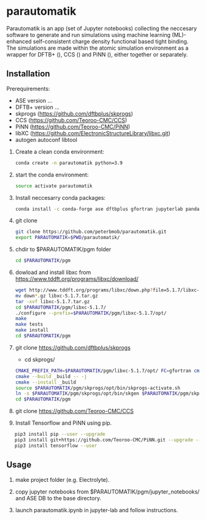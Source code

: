 # parautomatik

Parautomatik is an app (set of Jupyter notebooks) collecting the neccesary software to generate and run simulations using machine learning (ML)-enhanced self-consistent charge density functional based tight binding. The simulations are made within the atomic simulation environment as a wrapper for DFTB+ (), CCS () and PiNN (), either together or separately. 



## Installation

Prerequirements: 
- ASE version  ...
- DFTB+  version ...  
- skprogs (https://github.com/dftbplus/skprogs) 
- CCS (https://github.com/Teoroo-CMC/CCS) 
- PiNN (https://github.com/Teoroo-CMC/PiNN) 
- libXC (https://github.com/ElectronicStructureLibrary/libxc.git)
- autogen autoconf libtool 



1. Create a clean conda environment:
   ```bash
   conda create -n parautomatik python=3.9 
   ```
2. start the conda environment:
   ```bash 
   source activate parautomatik 
   ````
3. Install neccesarry conda packages:
   ```bash
   conda install -c conda-forge ase dftbplus gfortran jupyterlab pandas cvxopt seaborn tensorflow tqdm
   ```
4. git clone <parautomatik>
   ```bash
   git clone https://github.com/peterbmob/parautomatik.git
   export PARAUTOMATIK=$PWD/parautomatik/ 
   ```  
5. chdir to $PARAUTOMATIK/pgm folder
   ```bash
   cd $PARAUTOMATIK/pgm
   ```
6. dowload and install libxc from https://www.tddft.org/programs/libxc/download/
    ```bash
    wget http://www.tddft.org/programs/libxc/down.php?file=5.1.7/libxc-5.1.7.tar.gz
    mv down*.gz libxc-5.1.7.tar.gz
    tar -xvf libxc-5.1.7.tar.gz 
    cd $PARAUTOMATIK/pgm/libxc-5.1.7/
    ./configure --prefix=$PARAUTOMATIK/pgm/libxc-5.1.7/opt/
    make 
    make tests 
    make install
    cd $PARAUTOMATIK/pgm
    ```
5. git clone https://github.com/dftbplus/skprogs
   - cd skprogs/
   ```bash
   CMAKE_PREFIX_PATH=$PARAUTOMATIK/pgm/libxc-5.1.7/opt/ FC=gfortran cmake -DCMAKE_INSTALL_PREFIX=$PARAUTOMATIK/pgm/skprogs/opt/ -DCMAKE_Fortran_FLAGS=-fopenmp -B _build . 
   cmake --build _build -- -j 
   cmake --install _build
   source $PARAUTOMATIK/pgm/skprogs/opt/bin/skprogs-activate.sh
   ln -s $PARAUTOMATIK/pgm/skprogs/opt/bin/skgen $PARAUTOMATIK/pgm/skprogs/opt/lib/python3.9/site-packages/sktools/sk_util.py
   cd $PARAUTOMATIK/pgm
   ```
6. git clone https://github.com/Teoroo-CMC/CCS

7. Install Tensorflow and PiNN using pip.
  ```bash
     pip3 install pip --user --upgrade
     pip3 install git+https://github.com/Teoroo-CMC/PiNN.git --upgrade --user    (https://github.com/yqshao/PiNNgives compatibility with convert and ase)
     pip3 install tensorflow --user
  ```
  
## Usage
  
1. make project folder (e.g. Electrolyte). 
   
2. copy jupyter notebooks from $PARAUTOMATIK/pgm/jupyter_notebooks/ and ASE DB to the base directory. 

3. launch parautomatik.ipynb in jupyter-lab and follow instructions.   
  
  

